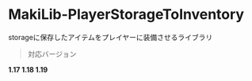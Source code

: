 # MakiLib-PlayerStorageToInventory
storageに保存したアイテムをプレイヤーに装備させるライブラリ

> 対応バージョン
> 
**1.17 1.18 1.19**

